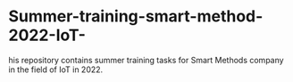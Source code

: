 # Summer-training-smart-method-2022-IoT-
his repository contains summer training tasks for Smart Methods company in the field of IoT in 2022.
